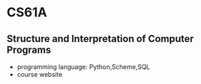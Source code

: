 # CS61A
## Structure and Interpretation of Computer Programs

* programming language: Python,Scheme,SQL
* course website

